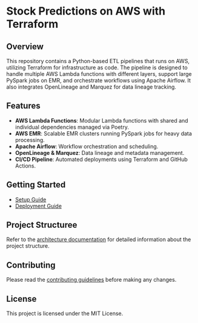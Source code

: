 # Stock Predictions on AWS with Terraform

## Overview

This repository contains a Python-based ETL pipelines that runs on AWS, utilizing Terraform for infrastructure as code. The pipeline is designed to handle multiple AWS Lambda functions with different layers, support large PySpark jobs on EMR, and orchestrate workflows using Apache Airflow. It also integrates OpenLineage and Marquez for data lineage tracking.

## Features

- **AWS Lambda Functions**: Modular Lambda functions with shared and individual dependencies managed via Poetry.
- **AWS EMR**: Scalable EMR clusters running PySpark jobs for heavy data processing.
- **Apache Airflow**: Workflow orchestration and scheduling.
- **OpenLineage & Marquez**: Data lineage and metadata management.
- **CI/CD Pipeline**: Automated deployments using Terraform and GitHub Actions.

## Getting Started

- [Setup Guide](docs/setup_guide.md)
- [Deployment Guide](docs/deployment_guide.md)

## Project Structuree

Refer to the [architecture documentation](docs/architecture.md) for detailed information about the project structure.

## Contributing

Please read the [contributing guidelines](docs/contributing.md) before making any changes.

## License

This project is licensed under the MIT License.
